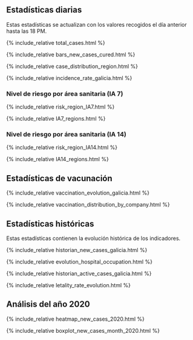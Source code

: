## Estadísticas diarias

Estas estadísticas se actualizan con los valores recogidos el día anterior hasta las 18 PM.

{% include_relative total_cases.html %}

{% include_relative  bars_new_cases_cured.html %}

{% include_relative case_distribution_region.html %}

{% include_relative  incidence_rate_galicia.html %}

### Nivel de riesgo por área sanitaria (IA 7)

{% include_relative  risk_region_IA7.html %}

{% include_relative  IA7_regions.html %}

### Nivel de riesgo por área sanitaria (IA 14)

{% include_relative  risk_region_IA14.html %}

{% include_relative  IA14_regions.html %}

## Estadísticas de vacunación

{% include_relative  vaccination_evolution_galicia.html %}

{% include_relative  vaccination_distribution_by_company.html %}

## Estadísticas históricas

Estas estadísticas contienen la evolución histórica de los indicadores.

{% include_relative historian_new_cases_galicia.html %}

{% include_relative  evolution_hospital_occupation.html %}

{% include_relative historian_active_cases_galicia.html %}

{% include_relative letality_rate_evolution.html %}

## Análisis del año 2020

{% include_relative heatmap_new_cases_2020.html %}

{% include_relative  boxplot_new_cases_month_2020.html %}
